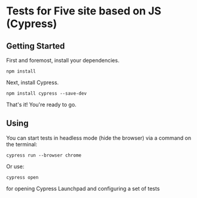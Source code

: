 # Tests for Five site based on JS (Cypress)

## Getting Started

First and foremost, install your dependencies.
```
npm install
```

Next, install Cypress.
```
npm install cypress --save-dev
```
That's it! You're ready to go.
## Using

You can start tests in headless mode (hide the browser) via a command on the terminal:
```
cypress run --browser chrome
```

Or use:
```
cypress open
```
for opening Cypress Launchpad and configuring a set of tests